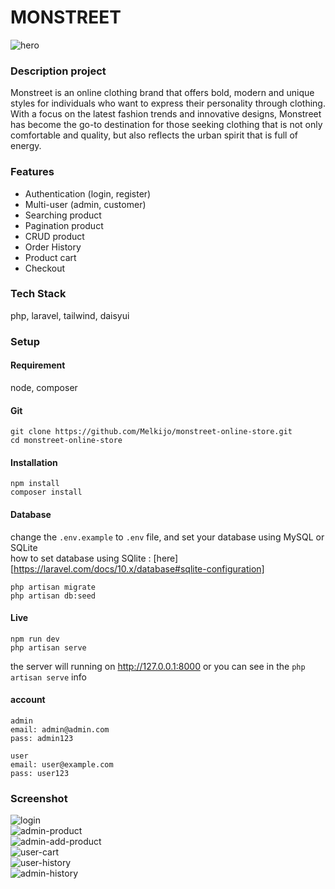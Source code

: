 # MONSTREET #
![hero](https://github.com/Melkijo/monstreet-online-store/assets/93898408/a9185e20-fcad-45ae-8f17-2a2811b49f0f)
### Description project ###
Monstreet is an online clothing brand that offers bold, modern and unique styles for individuals who want to express their personality through clothing. With a focus on the latest fashion trends and innovative designs, Monstreet has become the go-to destination for those seeking clothing that is not only comfortable and quality, but also reflects the urban spirit that is full of energy.
### Features ###
- Authentication (login, register)
- Multi-user (admin, customer)
- Searching product
- Pagination product
- CRUD product
- Order History
- Product cart
- Checkout
### Tech Stack ###
php, laravel, tailwind, daisyui

### Setup ###
#### Requirement ####
node, composer
#### Git ####
```
git clone https://github.com/Melkijo/monstreet-online-store.git
cd monstreet-online-store
```
#### Installation ####
```
npm install
composer install
```
#### Database ####
change the `.env.example` to `.env` file, and set your database using MySQL or SQLite <br/>
how to set database using SQlite : [here][https://laravel.com/docs/10.x/database#sqlite-configuration]
```
php artisan migrate
php artisan db:seed
```
#### Live ####
```
npm run dev
php artisan serve
```
the server will running on http://127.0.0.1:8000 or you can see in the `php artisan serve` info

#### account ####
```
admin
email: admin@admin.com
pass: admin123
```
```
user
email: user@example.com
pass: user123
```
### Screenshot ###
![login](https://github.com/Melkijo/monstreet-online-store/assets/93898408/febc0733-fbac-463b-898c-2ab8ed623ea2) <br/>
![admin-product](https://github.com/Melkijo/monstreet-online-store/assets/93898408/ff0d056e-d367-4e4a-8172-e921d6849ca6) <br/>
![admin-add-product](https://github.com/Melkijo/monstreet-online-store/assets/93898408/a780a357-02b5-498e-b63e-7e0bfa1ffb45) <br/>
![user-cart](https://github.com/Melkijo/monstreet-online-store/assets/93898408/e1db9f8a-e45b-4d01-ab29-231194341661) <br/>
![user-history](https://github.com/Melkijo/monstreet-online-store/assets/93898408/cabacbe4-5f4f-480f-a860-20e9af3b4567) <br/>
![admin-history](https://github.com/Melkijo/monstreet-online-store/assets/93898408/d8f79870-a161-4468-a18c-6d6886f3bc21)

